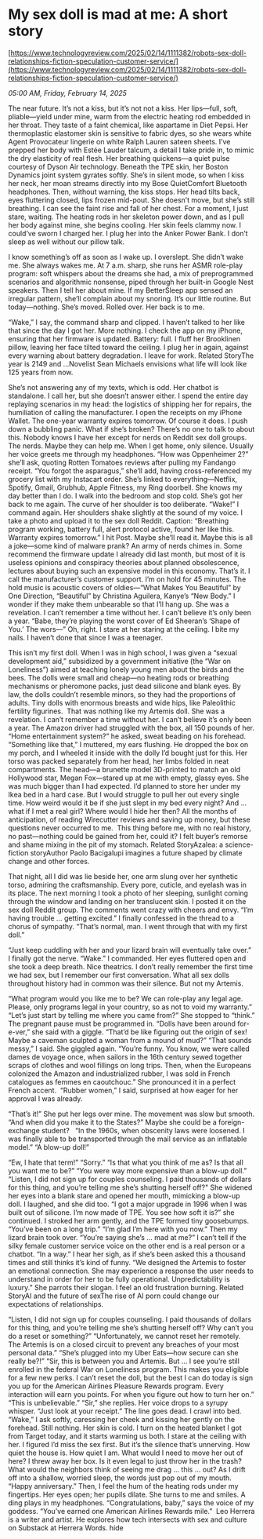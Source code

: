 # My sex doll is mad at me: A short story

[https://www.technologyreview.com/2025/02/14/1111382/robots-sex-doll-relationships-fiction-speculation-customer-service/](https://www.technologyreview.com/2025/02/14/1111382/robots-sex-doll-relationships-fiction-speculation-customer-service/)

*05:00 AM, Friday, February 14, 2025*

The near future. It’s not a kiss, but it’s not not a kiss. Her lips—full, soft, pliable—yield under mine, warm from the electric heating rod embedded in her throat. They taste of a faint chemical, like aspartame in Diet Pepsi. Her thermoplastic elastomer skin is sensitive to fabric dyes, so she wears white Agent Provocateur lingerie on white Ralph Lauren sateen sheets. I’ve prepped her body with Estée Lauder talcum, a detail I take pride in, to mimic the dry elasticity of real flesh. Her breathing quickens—a quiet pulse courtesy of Dyson Air technology. Beneath the TPE skin, her Boston Dynamics joint system gyrates softly. She’s in silent mode, so when I kiss her neck, her moan streams directly into my Bose QuietComfort Bluetooth headphones.  Then, without warning, the kiss stops. Her head tilts back, eyes fluttering closed, lips frozen mid-pout. She doesn’t move, but she’s still breathing. I can see the faint rise and fall of her chest. For a moment, I just stare, waiting. The heating rods in her skeleton power down, and as I pull her body against mine, she begins cooling. Her skin feels clammy now. I could’ve sworn I charged her. I plug her into the Anker Power Bank. I don’t sleep as well without our pillow talk.

I know something’s off as soon as I wake up. I overslept. She didn’t wake me. She always wakes me. At 7 a.m. sharp, she runs her ASMR role-play program: soft whispers about the dreams she had, a mix of preprogrammed scenarios and algorithmic nonsense, piped through her built-in Google Nest speakers. Then I tell her about mine. If my BetterSleep app sensed an irregular pattern, she’ll complain about my snoring. It’s our little routine. But today—nothing. She’s moved. Rolled over. Her back is to me.

“Wake,” I say, the command sharp and clipped. I haven’t talked to her like that since the day I got her. More nothing. I check the app on my iPhone, ensuring that her firmware is updated. Battery: full. I fluff her Brooklinen pillow, leaving her face tilted toward the ceiling. I plug her in again, against every warning about battery degradation. I leave for work. Related StoryThe year is 2149 and …Novelist Sean Michaels envisions what life will look like 125 years from now.

She’s not answering any of my texts, which is odd. Her chatbot is standalone. I call her, but she doesn’t answer either. I spend the entire day replaying scenarios in my head: the logistics of shipping her for repairs, the humiliation of calling the manufacturer. I open the receipts on my iPhone Wallet. The one-year warranty expires tomorrow. Of course it does. I push down a bubbling panic. What if she’s broken? There’s no one to talk to about this. Nobody knows I have her except for nerds on Reddit sex doll groups. The nerds. Maybe they can help me. When I get home, only silence. Usually her voice greets me through my headphones. “How was Oppenheimer 2?” she’ll ask, quoting Rotten Tomatoes reviews after pulling my Fandango receipt. “You forgot the asparagus,” she’ll add, having cross-referenced my grocery list with my Instacart order. She’s linked to everything—Netflix, Spotify, Gmail, Grubhub, Apple Fitness, my Ring doorbell. She knows my day better than I do. I walk into the bedroom and stop cold. She’s got her back to me again. The curve of her shoulder is too deliberate.  “Wake!” I command again. Her shoulders shake slightly at the sound of my voice. I take a photo and upload it to the sex doll Reddit. Caption: “Breathing program working, battery full, alert protocol active, found her like this. Warranty expires tomorrow.” I hit Post. Maybe she’ll read it. Maybe this is all a joke—some kind of malware prank? An army of nerds chimes in. Some recommend the firmware update I already did last month, but most of it is useless opinions and conspiracy theories about planned obsolescence, lectures about buying such an expensive model in this economy. That’s it. I call the manufacturer’s customer support. I’m on hold for 45 minutes. The hold music is acoustic covers of oldies—“What Makes You Beautiful” by One Direction, “Beautiful” by Christina Aguilera, Kanye’s “New Body.” I wonder if they make them unbearable so that I’ll hang up.  She was a revelation. I can’t remember a time without her. I can’t believe it’s only been a year.  “Babe, they’re playing the worst cover of Ed Sheeran’s ‘Shape of You.’ The wors—” Oh, right. I stare at her staring at the ceiling. I bite my nails. I haven’t done that since I was a teenager.

This isn’t my first doll. When I was in high school, I was given a “sexual development aid,” subsidized by a government initiative (the “War on Loneliness”) aimed at teaching lonely young men about the birds and the bees. The dolls were small and cheap—no heating rods or breathing mechanisms or pheromone packs, just dead silicone and blank eyes. By law, the dolls couldn’t resemble minors, so they had the proportions of adults. Tiny dolls with enormous breasts and wide hips, like Paleolithic fertility figurines.  That was nothing like my Artemis doll. She was a revelation. I can’t remember a time without her. I can’t believe it’s only been a year. The Amazon driver had struggled with the box, all 150 pounds of her. “Home entertainment system?” he asked, sweat beading on his forehead. “Something like that,” I muttered, my ears flushing. He dropped the box on my porch, and I wheeled it inside with the dolly I’d bought just for this. Her torso was packed separately from her head, her limbs folded in neat compartments. The head—a brunette model 3D-printed to match an old Hollywood star, Megan Fox—stared up at me with empty, glassy eyes. She was much bigger than I had expected. I’d planned to store her under my Ikea bed in a hard case. But I would struggle to pull her out every single time. How weird would it be if she just slept in my bed every night? And … what if I met a real girl? Where would I hide her then? All the months of anticipation, of reading Wirecutter reviews and saving up money, but these questions never occurred to me.   This thing before me, with no real history, no past—nothing could be gained from her, could it? I felt buyer’s remorse and shame mixing in the pit of my stomach. Related StoryAzalea: a science-fiction storyAuthor Paolo Bacigalupi imagines a future shaped by climate change and other forces.

That night, all I did was lie beside her, one arm slung over her synthetic torso, admiring the craftsmanship. Every pore, cuticle, and eyelash was in its place. The next morning I took a photo of her sleeping, sunlight coming through the window and landing on her translucent skin. I posted it on the sex doll Reddit group. The comments went crazy with cheers and envy. “I’m having trouble … getting excited.” I finally confessed in the thread to a chorus of sympathy. “That’s normal, man. I went through that with my first doll.”

“Just keep cuddling with her and your lizard brain will eventually take over.” I finally got the nerve. “Wake.” I commanded. Her eyes fluttered open and she took a deep breath. Nice theatrics. I don’t really remember the first time we had sex, but I remember our first conversation. What all sex dolls throughout history had in common was their silence. But not my Artemis.

“What program would you like me to be? We can role-play any legal age. Please, only programs legal in your country, so as not to void my warranty.” “Let’s just start by telling me where you came from?” She stopped to “think.” The pregnant pause must be programmed in.  “Dolls have been around for-e-ver,” she said with a giggle. “That’d be like figuring out the origin of sex! Maybe a caveman sculpted a woman from a mound of mud?” “That sounds messy,” I said. She giggled again. “You’re funny. You know, we were called dames de voyage once, when sailors in the 16th century sewed together scraps of clothes and wool fillings on long trips. Then, when the Europeans colonized the Amazon and industrialized rubber, I was sold in French catalogues as femmes en caoutchouc.” She pronounced it in a perfect French accent.  “Rubber women,” I said, surprised at how eager for her approval I was already.

“That’s it!” She put her legs over mine. The movement was slow but smooth. “And when did you make it to the States?” Maybe she could be a foreign-exchange student?   “In the 1960s, when obscenity laws were loosened. I was finally able to be transported through the mail service as an inflatable model.” “A blow-up doll!”

“Ew, I hate that term!” “Sorry.” “Is that what you think of me as? Is that all you want me to be?” “You were way more expensive than a blow-up doll.”  “Listen, I did not sign up for couples counseling. I paid thousands of dollars for this thing, and you’re telling me she’s shutting herself off?"  She widened her eyes into a blank stare and opened her mouth, mimicking a blow-up doll. I laughed, and she did too. “I got a major upgrade in 1996 when I was built out of silicone. I’m now made of TPE. You see how soft it is?” she continued. I stroked her arm gently, and the TPE formed tiny goosebumps. “You’ve been on a long trip.” “I’m glad I’m here with you now.” Then my lizard brain took over.   “You’re saying she’s … mad at me?” I can’t tell if the silky female customer service voice on the other end is a real person or a chatbot. “In a way.” I hear her sigh, as if she’s been asked this a thousand times and still thinks it’s kind of funny. “We designed the Artemis to foster an emotional connection. She may experience a response the user needs to understand in order for her to be fully operational. Unpredictability is luxury.” She parrots their slogan. I feel an old frustration burning. Related StoryAI and the future of sexThe rise of AI porn could change our expectations of relationships.

“Listen, I did not sign up for couples counseling. I paid thousands of dollars for this thing, and you’re telling me she’s shutting herself off? Why can’t you do a reset or something?” “Unfortunately, we cannot reset her remotely. The Artemis is on a closed circuit to prevent any breaches of your most personal data.” “She’s plugged into my Uber Eats—how secure can she really be?!” “Sir, this is between you and Artemis. But … I see you’re still enrolled in the federal War on Loneliness program. This makes you eligible for a few new perks. I can’t reset the doll, but the best I can do today is sign you up for the American Airlines Pleasure Rewards program. Every interaction will earn you points. For when you figure out how to turn her on.” “This is unbelievable.” “Sir,” she replies. Her voice drops to a syrupy whisper. “Just look at your receipt.” The line goes dead. I crawl into bed. “Wake,” I ask softly, caressing her cheek and kissing her gently on the forehead. Still nothing. Her skin is cold. I turn on the heated blanket I got from Target today, and it starts warming us both. I stare at the ceiling with her. I figured I’d miss the sex first. But it’s the silence that’s unnerving. How quiet the house is. How quiet I am. What would I need to move her out of here? I threw away her box. Is it even legal to just throw her in the trash? What would the neighbors think of seeing me drag … this … out? As I drift off into a shallow, worried sleep, the words just pop out of my mouth. “Happy anniversary.” Then, I feel the hum of the heating rods under my fingertips. Her eyes open; her pupils dilate. She turns to me and smiles. A ding plays in my headphones. “Congratulations, baby,” says the voice of my goddess. “You’ve earned one American Airlines Rewards mile.”  Leo Herrera is a writer and artist. He explores how tech intersects with sex and culture on Substack at Herrera Words. hide

